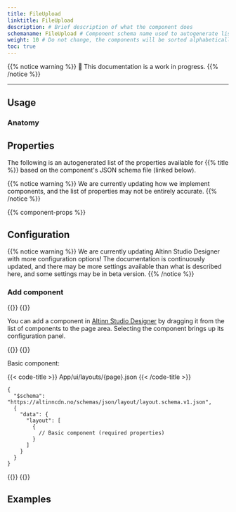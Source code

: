 ```yaml
---
title: FileUpload
linktitle: FileUpload
description: # Brief description of what the component does
schemaname: FileUpload # Component schema name used to autogenerate list of properties from json schema (replace with appropriate component name)
weight: 10 # Do not change, the components will be sorted alphabetically
toc: true
---
```


<!-- HOW TO USE THIS TEMPLATE
- Read the comments within each section for guidance.
- Delete comments and content that are not relevant.
- When the documentation is ready for publishing, remove "hidden: true" from the frontmatter.
- If the documentation is complete, remove the warning that it's a work in progress.

COMMON PROPERTIES
Documentation for properties that are common to multiple components is updated in separate files and added via shortcode.
Add documentation: Use the shortcode `property-docs` with pointy brackets and the argument `prop="{propName}"`. `propName` must match the filename (which should correspond to the JSON schema name).
Update/create documentation:
- Files, templates, and instructions are located under components/_common-props-content.
- Images are located under /assets/images/component-settings and are added via a separate shortcode (`image.html`).

EXAMPLES
- See Image, Checkboxes, RadioButtons, and Dropdown for examples.

-->

{{% notice warning %}}
🚧 This documentation is a work in progress.
{{% /notice %}}

---

## Usage

<!-- Brief description of the component and how it is used. -->

### Anatomy

<!-- 

Image/diagram with numbered callouts.
1. Take a screenshot of the basic version of the component with good copy (text).
2. Use the [PowerPoint file](../numbered-callouts-anatomy.pptx) to add numbers to the screenshot
3. Group screenshot and numbering, save as image, and add to documentation
4. Include key with description of callouts below using anatomy-list shortcode (see example for formatting).

Example:

![Example image and alt text anatomy](../image/image-and-alt-text-en.png)

{{% anatomy-list %}}
1. **Image**: Photo, screenshot, illustration, or graphic.
2. **Alternative text**: Used by screen readers and displayed if the image can not be rendered.
{{% /anatomy-list %}} 

-->

<!-- 
Add the following sections if relevant:

### Behavior

(How the component behaves in different contexts)

### Style

(Visual styling (e.g. alignment, padding, dos and don'ts))

### Best Practices

(Industry standards, dos and don'ts)

### Content guidelines

(E.g. punctuation rules, standard labels, etc.)

### Accessibility

(Component-specific best practices for accessibility.)

### Mobile

(How to apply component in mobile environments.)

### Related

(List of related components or patterns, include links)

-->

## Properties

The following is an autogenerated list of the properties available for {{% title %}} based on the component's JSON schema file (linked below).

{{% notice warning %}}
We are currently updating how we implement components, and the list of properties may not be entirely accurate.
{{% /notice %}}

<!-- The `component-props` shortcode automatically generates a list of component properties from the component's json schema.
The component name can be explicitly given as argument (e.g. `component-props "Grid"`).
If no argument is given, the shortcode pulls the component name from 'schemaname' in the frontmatter. 
If the component does not have a JSON schema, comment out the text and shortcode in this section and, if necessary, create a table manually with the most important properties (columns: Property, Type, Description).
-->

{{% component-props %}}

## Configuration

{{% notice warning %}}
We are currently updating Altinn Studio Designer with more configuration options!
 The documentation is continuously updated, and there may be more settings available than what is described here, and some settings may be in beta version.
{{% /notice %}}

### Add component

{{<content-version-selector classes="border-box">}}
{{<content-version-container version-label="Altinn Studio Designer">}}

You can add a component in [Altinn Studio Designer](/app/getting-started/) by dragging it from the list of components to the page area.
Selecting the component brings up its configuration panel.

{{</content-version-container>}}
{{<content-version-container version-label="Code">}}

Basic component:

{{< code-title >}}
App/ui/layouts/{page}.json
{{< /code-title >}}

```json{hl_lines="6-"}
{
  "$schema": "https://altinncdn.no/schemas/json/layout/layout.schema.v1.json",
  {
    "data": {
      "layout": [
        {
          // Basic component (required properties)
        }
      ]
    }
  }
}
```

{{</content-version-container>}}
{{</content-version-selector>}}

<!-- 
Add sections describing the configuration of properties specific for the component.
- Use the below Designer/Code tabs shortcode to display the settings.
- Include screenshots and examples where appropriate.
- If the settings are not available in Altinn Studio, use only the Code tab and add the following shortcode directly under the section heading:
    {{% notice info %}}
    The settings for this property is currently not available in Altinn Studio and must be configured manually.
    {{% /notice %}}
- Add file path or other info within the code-title shortcode (shown at the top of the code block)
- Consider highlighting relevant parts of the code using hl_lines
- Add documentation for common properties using the shortcode `property-docs` with pointy brackets and the argument `prop="{propName}"`. `propName` must match the filename (which should correspond to the JSON schema name).

Shortcode for tabs:

{{<content-version-selector classes="border-box">}}
{{<content-version-container version-label="Altinn Studio Designer">}}

{{</content-version-container>}}

{{<content-version-container version-label="Code">}}

{{< code-title >}}
App/ui/layouts/{page}.json
{{< /code-title >}}

```json{hl_lines=""}
{
  // component properties
}
```

{{</content-version-container>}}
{{</content-version-selector>}}

-->

## Examples

<!-- One or more examples of configuration (if relevant) -->